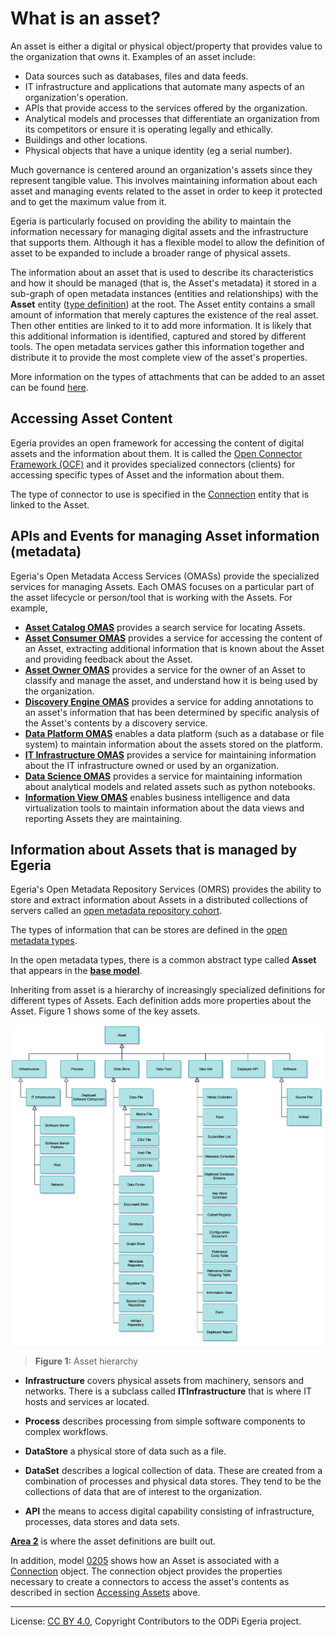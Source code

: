 <!-- SPDX-License-Identifier: CC-BY-4.0 -->
<!-- Copyright Contributors to the ODPi Egeria project. -->

# What is an asset?

An asset is either a digital or physical object/property that provides value to the
organization that owns it.  Examples of an asset include:

* Data sources such as databases, files and data feeds.
* IT infrastructure and applications that automate many aspects of an organization's operation.
* APIs that provide access to the services offered by the organization.
* Analytical models and processes that differentiate an organization from its competitors or ensure it is operating legally and ethically.
* Buildings and other locations.
* Physical objects that have a unique identity (eg a serial number).

Much governance is centered around an organization's assets since they
represent tangible value.  This involves maintaining information about each asset
and managing events related to the asset in order to keep it
protected and to get the maximum value from it.

Egeria is particularly focused on providing the ability to maintain the
information necessary for managing digital assets and the infrastructure that supports them.
Although it has a flexible model to allow
the definition of asset to be expanded to include a broader range of physical assets.

The information about an asset that is used to describe its characteristics and how it should be managed
(that is, the Asset's metadata) it stored in a sub-graph of open metadata instances (entities and relationships)
with the **Asset** entity
([type definition](../../../../../open-metadata-publication/website/open-metadata-types/0010-Base-Model.md))
at the root.  The Asset entity contains a small amount of information that merely captures the
existence of the real asset.  Then other entities are linked to it to add more information.
It is likely that this additional information is identified, captured and stored by different
tools. The open metadata services gather this information together and distribute it to provide
the most complete view of the asset's properties.

More information on the types of attachments that can be added to an asset can be found [here](../attachments).

## Accessing Asset Content

Egeria provides an open framework for accessing the content of digital assets and the
information about them.
It is called the [Open Connector Framework (OCF)](../../../../frameworks/open-connector-framework/README.md)
and it provides specialized connectors (clients) for accessing specific types of Asset
and the information about them.

The type of connector to use is specified in the [Connection](../../../../frameworks/open-connector-framework/docs/concepts/connection.md)
entity that is linked to the Asset.


## APIs and Events for managing Asset information (metadata)

Egeria's Open Metadata Access Services (OMASs) provide the specialized services for
managing Assets.  Each OMAS focuses on a particular part of the asset lifecycle or
person/tool that is working with the Assets.  For example,

* **[Asset Catalog OMAS](../../../asset-catalog/README.md)** provides a search service for locating Assets.
* **[Asset Consumer OMAS](../../../asset-consumer/README.md)** provides a service for accessing the content of an Asset,
extracting additional information that is known about the Asset and providing feedback about the Asset.
* **[Asset Owner OMAS](../../../asset-owner/README.md)** provides a service for the owner of an Asset
to classify and manage the asset, and understand how it is being used by the organization.
* **[Discovery Engine OMAS](../../../discovery-engine/README.md)** provides a service for adding annotations to an
asset's information that has been determined by specific analysis of the Asset's contents by a discovery service.
* **[Data Platform OMAS](../../../data-platform/README.md)** enables
a data platform (such as a database or file system) to maintain information about the assets stored on the platform.
* **[IT Infrastructure OMAS](../../../it-infrastructure/README.md)** provides
a service for maintaining information about the IT infrastructure owned or used by an organization.
* **[Data Science OMAS](../../../data-science/README.md)** provides a service for maintaining information
about analytical models and related assets such as python notebooks.
* **[Information View OMAS](../../../information-view/README.md)**
enables business intelligence and data virtualization tools to maintain information about the data views and reporting Assets they are maintaining.



## Information about Assets that is managed by Egeria

Egeria's Open Metadata Repository Services (OMRS) provides the ability to store and extract information about
Assets in a distributed collections of servers called an
[open metadata repository cohort](../../../../repository-services/docs/open-metadata-repository-cohort.md).

The types of information that can be stores are defined in the [open metadata types](../../../../../open-metadata-publication/website/open-metadata-types/README.md).

In the open metadata types, there is a common abstract type called
**Asset** that appears in the
**[base model](../../../../../open-metadata-publication/website/open-metadata-types/0010-Base-Model.md)**.

Inheriting from asset is a hierarchy of increasingly specialized definitions
for different types of Assets.  Each definition adds more properties
about the Asset.  Figure 1 shows some of the key assets.

![Figure 1](asset-hierarchy.png)
> **Figure 1:** Asset hierarchy

* **Infrastructure** covers physical assets from machinery, sensors and networks.
There is a subclass called **ITInfrastructure** that is where IT hosts and
services ar located.

* **Process** describes processing from simple software components to
complex workflows.

* **DataStore** a physical store of data such as a file.

* **DataSet** describes a logical collection of data.  These are created
from a combination of processes and physical data stores.
They tend to be the collections of data that are of interest to the
organization.

* **API** the means to access digital capability consisting of infrastructure,
processes, data stores and data sets.

**[Area 2](../../../../../open-metadata-publication/website/open-metadata-types/Area-2-models.md)** is where the asset definitions are built out.

In addition, model [0205](../../../../../open-metadata-publication/website/open-metadata-types/0205-Connection-Linkage.md) shows how
an Asset is associated with a [Connection](../../../../frameworks/open-connector-framework/docs/concepts/connection.md) object.
The connection object provides the properties necessary to create a connectors to access the asset's contents as described in section
[Accessing Assets](#accessing-asset-content) above.


----
License: [CC BY 4.0](https://creativecommons.org/licenses/by/4.0/),
Copyright Contributors to the ODPi Egeria project.